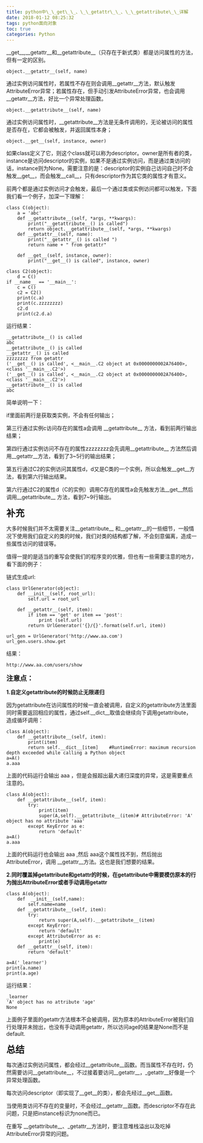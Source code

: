 ```yaml
---
title: python中\_\_get\_\_、\_\_getattr\_\_、\_\_getattribute\_\_详解
date: 2018-01-12 08:25:32
tags: python面向对象
toc: true
categories: Python
---
```

\_\_get\_\_,\_\_getattr\_\_和\_\_getattribute\_\_（只存在于新式类）都是访问属性的方法，但有一定的区别。 

	object.__getattr__(self, name) 
通过实例访问属性时，若属性不存在则会调用\_\_getattr\_\_方法，默认触发AttributeError异常；若属性存在，但手动引发AttributeError异常，也会调用\_\_getattr\_\_方法，好比一个异常处理函数。

	object.__getattribute__(self, name) 
通过实例访问属性时，\_\_getattribute\_\_方法是无条件调用的，无论被访问的属性是否存在，它都会被触发，并返回属性本身；

	object.__get__(self, instance, owner) 
如果class定义了它，则这个class就可以称为descriptor。owner是所有者的类，instance是访问descriptor的实例，如果不是通过实例访问，而是通过类访问的话，instance则为None。需要注意的是：descriptor的实例自己访问自己时不会触发\_\_get\_\_，而会触发\_\_call\_\_，只有descriptor作为其它类的属性才有意义。

前两个都是通过实例访问才会触发，最后一个通过类或实例访问都可以触发，下面我们看一个例子，加深一下理解：

<!--more-->

	class C(object):                                                      
    	a = 'abc'                                                         
    	def __getattribute__(self, *args, **kwargs):                      
        	print("__getattribute__() is called")                         
        	return object.__getattribute__(self, *args, **kwargs)         
    	def __getattr__(self, name):                                      
        	print("__getattr__() is called ")                             
        	return name + " from getattr"                                 
                                                                      
    	def __get__(self, instance, owner):                               
        	print("__get__() is called", instance, owner)                 
                                                                      
	class C2(object):                                                     
    	d = C()                                                           
	if __name__ == '__main__':                                            
    	c = C()
		c2 = C2()                                                       
		print(c.a)                                                      
		print(c.zzzzzzzz)                                               
		c2.d                                                            
		print(c2.d.a)    


运行结果：

	__getattribute__() is called
	abc
	__getattribute__() is called
	__getattr__() is called 
	zzzzzzzz from getattr
	('__get__() is called', <__main__.C2 object at 0x0000000002A76400>, <class '__main__.C2'>)
	('__get__() is called', <__main__.C2 object at 0x0000000002A76400>, <class '__main__.C2'>)
	__getattribute__() is called
	abc   

简单说明一下：

if里面前两行是获取类实例，不会有任何输出；

第三行通过实例c访问存在的属性a会调用 \_\_getattribute\_\_ 方法，看到前两行输出结果；

第四行通过实例访问不存在的属性zzzzzzzz会先调用\_\_getattribute\_\_ 方法然后调用\_\_getattr\_\_方法，看到了3~5行的输出结果；

第五行通过C2的实例访问其属性d，d又是C类的一个实例，所以会触发\_\_get\_\_方法，看到第六行输出结果。

第六行通过C2的属性d（C的实例）调用C存在的属性a会先触发方法\_\_get\_\_然后调用\_\_getattribute\_\_ 方法，看到7~9行输出。


<font size=5>**补充**</font>

大多时候我们并不太需要关注\_\_getattribute\_\_ 和\_\_getattr\_\_的一些细节，一般情况下使用我们自定义的类的时候，我们对类的结构都了解，不会刻意偏离，造成一些属性访问的错误等。

值得一提的是适当的重写会使我们的程序变的优雅，但也有一些需要注意的地方，看下面的例子：

链式生成url:

	class UrlGenerator(object):                                        
    	def __init__(self, root_url):                                  
        	self.url = root_url                                        
                                                                   
    	def __getattr__(self, item):                                   
        	if item == 'get' or item == 'post':                        
            	print (self.url)                                       
        	return UrlGenerator('{}/{}'.format(self.url, item))        
                                                                   
	url_gen = UrlGenerator('http://www.aa.com')                        
	url_gen.users.show.get

结果：

	http://www.aa.com/users/show                                             


<font size=4>**注意点：**</font>

**1.自定义getattribute的时候防止无限递归**

因为getattribute在访问属性的时候一直会被调用，自定义的getattribute方法里面同时需要返回相应的属性，通过self.__dict__取值会继续向下调用getattribute，造成循环调用：

	class A(object):                                                                                                     
    	def __getattribute__(self, item):                                                                                
        	print(item)                                                                                                  
        	return self.__dict__[item]    #RuntimeError: maximum recursion depth exceeded while calling a Python object  
	a=A()                                                                                                                
	a.aaa                                                                                                                
 
上面的代码运行会输出 aaa ，但是会报超出最大递归深度的异常，这是需要重点注意的。                                                                                                                     
                                                                                                                     
	class A(object):                                                                                                     
    	def __getattribute__(self, item):                                                                                
        	try:                                                                                                         
            	print(item)                                                                                              
            	super(A,self).__getattribute__(item)# AttributeError: 'A' object has no attribute 'aaa'                  
        	except KeyError as e:                                                                                        
            	return 'default'                                                                                         
	a=A()                                                                                                                
	a.aaa                                                                                                                

上面的代码运行也会输出 aaa ,然后 aaa这个属性找不到，然后抛出AttributeError，调用 \_\_getattr\_\_方法。这也是我们想要的结果。


**2.同时覆盖掉getattribute和getattr的时候，在getattribute中需要模仿原本的行为抛出AttributeError或者手动调用getattr**


	class A(object):                                           
    	def  __init__(self,name):                              
        	self.name=name                                     
    	def __getattribute__(self, item):                      
        	try:                                               
            	return super(A,self).__getattribute__(item)    
        	except KeyError:                                   
            	return 'default'                               
        	except AttributeError as e:                        
            	print(e)                                       
    	def __getattr__(self, item):                           
        	return 'default'                                   
                                                           
	a=A('_learner')                                            
	print(a.name)                                              
	print(a.age)                                               

运行结果：

	_learner
	'A' object has no attribute 'age'
	None

上面例子里面的getattr方法根本不会被调用，因为原本的AttributeError被我们自行处理并未抛出，也没有手动调用getattr，所以访问age的结果是None而不是default.


<font size='5'>**总结**</font>

每次通过实例访问属性，都会经过\_\_getattribute\_\_函数。而当属性不存在时，仍然需要访问\_\_getattribute\_\_，不过接着要访问\_\_getattr\_\_，\_getattr\_\_好像是一个异常处理函数。 

每次访问descriptor（即实现了\_\_get\_\_的类），都会先经过\_\_get\_\_函数。 

当使用类访问不存在的变量时，不会经过\_\_getattr\_\_函数。而descriptor不存在此问题，只是把instance标识为none而已。

在重写 \_\_getattribute\_\_、\_getattr\_\_方法时，要注意堆栈溢出以及吃掉AttributeError异常的问题。